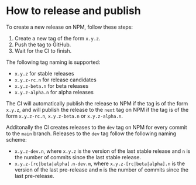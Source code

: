 # How to release and publish

To create a new release on NPM, follow these steps:

1. Create a new tag of the form `x.y.z`.
2. Push the tag to GitHub.
3. Wait for the CI to finish.

The following tag naming is supported:

- `x.y.z` for stable releases
- `x.y.z-rc.n` for release candidates
- `x.y.z-beta.n` for beta releases
- `x.y.z-alpha.n` for alpha releases

The CI will automatically publish the release to NPM if the tag is of the form `x.y.z`, and will publish the release to the `next` tag on NPM if the tag is of the form `x.y.z-rc.n`, `x.y.z-beta.n` or `x.y.z-alpha.n`.

Additonally the CI creates releases to the `dev` tag on NPM for every commit to the `main` branch.
Releases to the `dev` tag follow the following naming scheme: 

- `x.y.z-dev.n`, where `x.y.z` is the version of the last stable release and `n` is the number of commits since the last stable release.
- `x.y.z-[rc|beta|alpha].n-dev.m`, where `x.y.z-[rc|beta|alpha].n` is the version of the last pre-release and `m` is the number of commits since the last pre-release.
